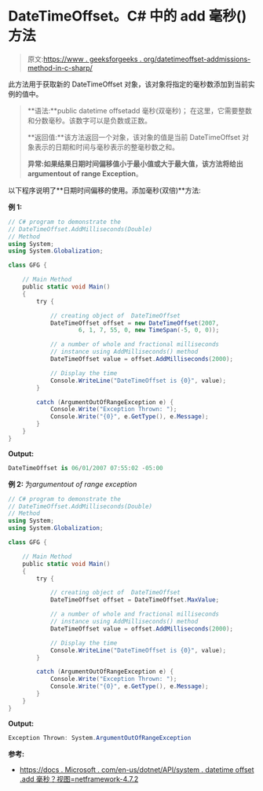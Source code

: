 # DateTimeOffset。C# 中的 add 毫秒()方法

> 原文:[https://www . geeksforgeeks . org/datetimeoffset-addmissions-method-in-c-sharp/](https://www.geeksforgeeks.org/datetimeoffset-addmilliseconds-method-in-c-sharp/)

此方法用于获取新的 DateTimeOffset 对象，该对象将指定的毫秒数添加到当前实例的值中。

> **语法:**public datetime offsetadd 毫秒(双毫秒)；
> 在这里，它需要整数和分数毫秒。该数字可以是负数或正数。
> 
> **返回值:**该方法返回一个对象，该对象的值是当前 DateTimeOffset 对象表示的日期和时间与毫秒表示的整毫秒数之和。
> 
> **异常:**如果结果日期时间偏移值小于最小值或大于最大值，该方法将给出**argumentout of range Exception**。

以下程序说明了**日期时间偏移的使用。添加毫秒(双倍)**方法:

**例 1:**

```cs
// C# program to demonstrate the
// DateTimeOffset.AddMilliseconds(Double)
// Method
using System;
using System.Globalization;

class GFG {

    // Main Method
    public static void Main()
    {
        try {

            // creating object of  DateTimeOffset
            DateTimeOffset offset = new DateTimeOffset(2007,
                    6, 1, 7, 55, 0, new TimeSpan(-5, 0, 0));

            // a number of whole and fractional milliseconds
            // instance using AddMilliseconds() method
            DateTimeOffset value = offset.AddMilliseconds(2000);

            // Display the time
            Console.WriteLine("DateTimeOffset is {0}", value);
        }

        catch (ArgumentOutOfRangeException e) {
            Console.Write("Exception Thrown: ");
            Console.Write("{0}", e.GetType(), e.Message);
        }
    }
}
```

**Output:**

```cs
DateTimeOffset is 06/01/2007 07:55:02 -05:00

```

**例 2:** 为*argumentout of range exception*

```cs
// C# program to demonstrate the
// DateTimeOffset.AddMilliseconds(Double)
// Method
using System;
using System.Globalization;

class GFG {

    // Main Method
    public static void Main()
    {
        try {

            // creating object of  DateTimeOffset
            DateTimeOffset offset = DateTimeOffset.MaxValue;

            // a number of whole and fractional milliseconds
            // instance using AddMilliseconds() method
            DateTimeOffset value = offset.AddMilliseconds(2000);

            // Display the time
            Console.WriteLine("DateTimeOffset is {0}", value);
        }

        catch (ArgumentOutOfRangeException e) {
            Console.Write("Exception Thrown: ");
            Console.Write("{0}", e.GetType(), e.Message);
        }
    }
}
```

**Output:**

```cs
Exception Thrown: System.ArgumentOutOfRangeException

```

**参考:**

*   [https://docs . Microsoft . com/en-us/dotnet/API/system . datetime offset .add 毫秒？视图=netframework-4.7.2](https://docs.microsoft.com/en-us/dotnet/api/system.datetimeoffset.addmilliseconds?view=netframework-4.7.2)
